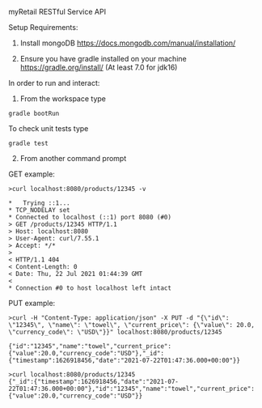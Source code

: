 myRetail RESTful Service API

Setup Requirements:

1. Install mongoDB https://docs.mongodb.com/manual/installation/

2. Ensure you have gradle installed on your machine https://gradle.org/install/ (At least 7.0 for jdk16)

In order to run and interact:

1. From the workspace type
```
gradle bootRun
```

To check unit tests type
```
gradle test
```

2. From another command prompt

GET example:
```
>curl localhost:8080/products/12345 -v

*   Trying ::1...
* TCP_NODELAY set
* Connected to localhost (::1) port 8080 (#0)
> GET /products/12345 HTTP/1.1
> Host: localhost:8080
> User-Agent: curl/7.55.1
> Accept: */*
>
< HTTP/1.1 404
< Content-Length: 0
< Date: Thu, 22 Jul 2021 01:44:39 GMT
<
* Connection #0 to host localhost left intact
```

PUT example:
```
>curl -H "Content-Type: application/json" -X PUT -d "{\"id\": \"12345\", \"name\": \"towel\", \"current_price\": {\"value\": 20.0, \"currency_code\": \"USD\"}}" localhost:8080/products/12345

{"id":"12345","name":"towel","current_price":{"value":20.0,"currency_code":"USD"},"_id":{"timestamp":1626918456,"date":"2021-07-22T01:47:36.000+00:00"}}

>curl localhost:8080/products/12345
{"_id":{"timestamp":1626918456,"date":"2021-07-22T01:47:36.000+00:00"},"id":"12345","name":"towel","current_price":{"value":20.0,"currency_code":"USD"}}
```

